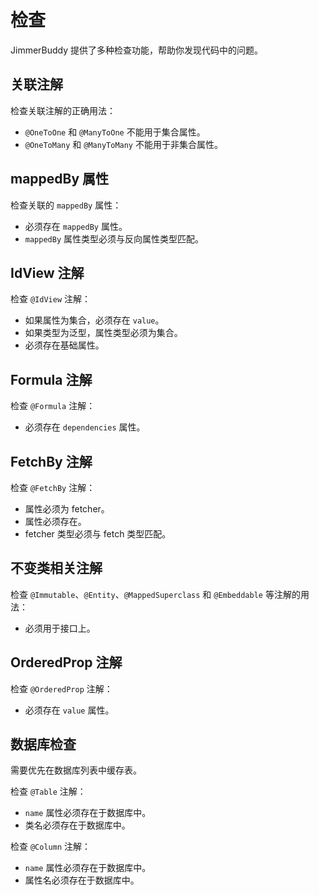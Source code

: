 # 检查

JimmerBuddy 提供了多种检查功能，帮助你发现代码中的问题。

## 关联注解

检查关联注解的正确用法：

- `@OneToOne` 和 `@ManyToOne` 不能用于集合属性。
- `@OneToMany` 和 `@ManyToMany` 不能用于非集合属性。

## mappedBy 属性

检查关联的 `mappedBy` 属性：

- 必须存在 `mappedBy` 属性。
- `mappedBy` 属性类型必须与反向属性类型匹配。

## IdView 注解

检查 `@IdView` 注解：

- 如果属性为集合，必须存在 `value`。
- 如果类型为泛型，属性类型必须为集合。
- 必须存在基础属性。

## Formula 注解

检查 `@Formula` 注解：

- 必须存在 `dependencies` 属性。

## FetchBy 注解

检查 `@FetchBy` 注解：

- 属性必须为 fetcher。
- 属性必须存在。
- fetcher 类型必须与 fetch 类型匹配。

## 不变类相关注解

检查 `@Immutable`、`@Entity`、`@MappedSuperclass` 和 `@Embeddable` 等注解的用法：

- 必须用于接口上。

## OrderedProp 注解

检查 `@OrderedProp` 注解：

- 必须存在 `value` 属性。

## 数据库检查

需要优先在数据库列表中缓存表。

检查 `@Table` 注解：
- `name` 属性必须存在于数据库中。
- 类名必须存在于数据库中。

检查 `@Column` 注解：
- `name` 属性必须存在于数据库中。
- 属性名必须存在于数据库中。